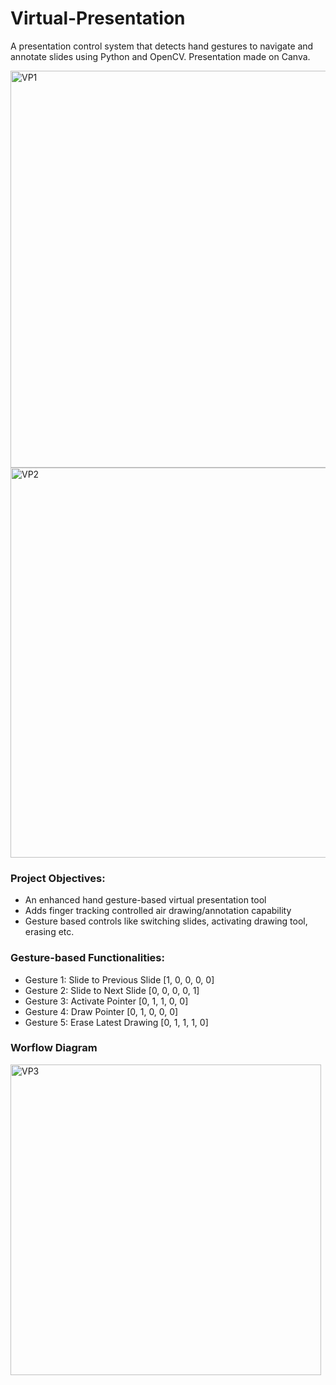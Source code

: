 # Virtual-Presentation

A presentation control system that detects hand gestures to navigate and annotate slides using Python and OpenCV. Presentation made on Canva.

<img width="635" alt="VP1" src="https://user-images.githubusercontent.com/67221447/228813261-b48c7ca3-2bb8-481b-802d-f3e8b680c211.png">
<img width="624" alt="VP2" src="https://user-images.githubusercontent.com/67221447/228813279-a0bb203e-ad42-4b6e-b396-5fc854e31343.png">

### Project Objectives:
- An enhanced hand gesture-based virtual presentation tool 
- Adds finger tracking controlled air drawing/annotation capability
- Gesture based controls like switching slides, activating drawing tool, erasing etc.

### Gesture-based Functionalities:
- Gesture 1: Slide to Previous Slide [1, 0, 0, 0, 0]
- Gesture 2: Slide to Next Slide [0, 0, 0, 0, 1]
- Gesture 3: Activate Pointer [0, 1, 1, 0, 0]
- Gesture 4: Draw Pointer [0, 1, 0, 0, 0]
- Gesture 5: Erase Latest Drawing [0, 1, 1, 1, 0]

### Worflow Diagram
<img width="497" alt="VP3" src="https://user-images.githubusercontent.com/67221447/228815410-fd957881-b0f8-4de6-b517-8f9c70f278e7.png">

